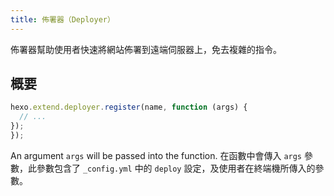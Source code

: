 ```yaml
---
title: 佈署器（Deployer）
---
```


佈署器幫助使用者快速將網站佈署到遠端伺服器上，免去複雜的指令。

## 概要

```js
hexo.extend.deployer.register(name, function (args) {
  // ...
});
});
```

An argument `args` will be passed into the function. 在函數中會傳入 `args` 參數，此參數包含了 `_config.yml` 中的 `deploy` 設定，及使用者在終端機所傳入的參數。
